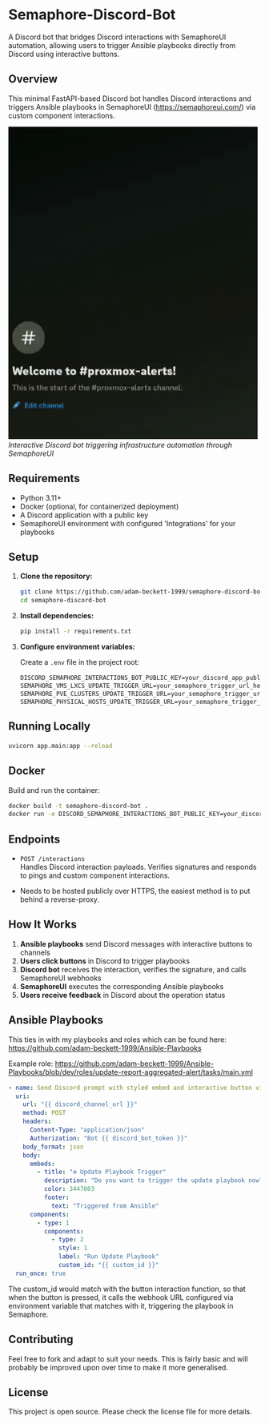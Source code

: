 # Semaphore-Discord-Bot

A Discord bot that bridges Discord interactions with SemaphoreUI automation, allowing users to trigger Ansible playbooks directly from Discord using interactive buttons.

## Overview

This minimal FastAPI-based Discord bot handles Discord interactions and triggers Ansible playbooks in SemaphoreUI (<https://semaphoreui.com/>) via custom component interactions.

![Bot Demo](demo.gif)
*Interactive Discord bot triggering infrastructure automation through SemaphoreUI*

## Requirements

- Python 3.11+
- Docker (optional, for containerized deployment)
- A Discord application with a public key
- SemaphoreUI environment with configured 'Integrations' for your playbooks

## Setup

1. **Clone the repository:**

   ```sh
   git clone https://github.com/adam-beckett-1999/semaphore-discord-bot.git
   cd semaphore-discord-bot
   ```

2. **Install dependencies:**

   ```sh
   pip install -r requirements.txt
   ```

3. **Configure environment variables:**

   Create a `.env` file in the project root:

   ```env
   DISCORD_SEMAPHORE_INTERACTIONS_BOT_PUBLIC_KEY=your_discord_app_public_key_here
   SEMAPHORE_VMS_LXCS_UPDATE_TRIGGER_URL=your_semaphore_trigger_url_here
   SEMAPHORE_PVE_CLUSTERS_UPDATE_TRIGGER_URL=your_semaphore_trigger_url_here
   SEMAPHORE_PHYSICAL_HOSTS_UPDATE_TRIGGER_URL=your_semaphore_trigger_url_here
   ```

## Running Locally

```sh
uvicorn app.main:app --reload
```

## Docker

Build and run the container:

```sh
docker build -t semaphore-discord-bot .
docker run -e DISCORD_SEMAPHORE_INTERACTIONS_BOT_PUBLIC_KEY=your_discord_app_public_key_here -p 8000:8000 semaphore-discord-bot
```

## Endpoints

- `POST /interactions`  
  Handles Discord interaction payloads. Verifies signatures and responds to pings and custom component interactions.

- Needs to be hosted publicly over HTTPS, the easiest method is to put behind a reverse-proxy.

## How It Works

1. **Ansible playbooks** send Discord messages with interactive buttons to channels
2. **Users click buttons** in Discord to trigger playbooks
3. **Discord bot** receives the interaction, verifies the signature, and calls SemaphoreUI webhooks
4. **SemaphoreUI** executes the corresponding Ansible playbooks
5. **Users receive feedback** in Discord about the operation status

## Ansible Playbooks

This ties in with my playbooks and roles which can be found here: <https://github.com/adam-beckett-1999/Ansible-Playbooks>

Example role: <https://github.com/adam-beckett-1999/Ansible-Playbooks/blob/dev/roles/update-report-aggregated-alert/tasks/main.yml>

```yaml
- name: Send Discord prompt with styled embed and interactive button via bot API
  uri:
    url: "{{ discord_channel_url }}"
    method: POST
    headers:
      Content-Type: "application/json"
      Authorization: "Bot {{ discord_bot_token }}"
    body_format: json
    body:
      embeds:
        - title: "⚙️ Update Playbook Trigger"
          description: "Do you want to trigger the update playbook now?\nClick the button below to start the update process."
          color: 3447003
          footer:
            text: "Triggered from Ansible"
      components:
        - type: 1
          components:
            - type: 2
              style: 1
              label: "Run Update Playbook"
              custom_id: "{{ custom_id }}"
  run_once: true
```

The custom_id would match with the button interaction function, so that when the button is pressed, it calls the webhook URL configured via environment variable that matches with it, triggering the playbook in Semaphore.

## Contributing

Feel free to fork and adapt to suit your needs. This is fairly basic and will probably be improved upon over time to make it more generalised.

## License

This project is open source. Please check the license file for more details.
